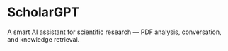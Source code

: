# ScholarGPT
A smart AI assistant for scientific research — PDF analysis, conversation, and knowledge retrieval.
